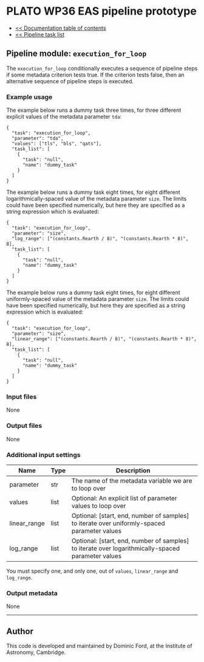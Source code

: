 # PLATO WP36 EAS pipeline prototype

* [<< Documentation table of contents](../contents.md)
* [<< Pipeline task list](../task_list.md)

## Pipeline module: `execution_for_loop`

The `execution_for_loop` conditionally executes a sequence of pipeline steps if some metadata criterion tests true. If the criterion tests false, then an alternative sequence of pipeline steps is executed.

### Example usage

The example below runs a dummy task three times, for three different explicit values of the metadata parameter `tda`:

```
{
  "task": "execution_for_loop",
  "parameter": "tda",
  "values": ["tls", "bls", "qats"],
  "task_list": [
    {
      "task": "null",
      "name": "dummy_task"
    }
  ]
}
```

The example below runs a dummy task eight times, for eight different logarithmically-spaced value of the metadata parameter `size`. The limits could have been specified numerically, but here they are specified as a string expression which is evaluated:

```
{
  "task": "execution_for_loop",
  "parameter": "size",
  "log_range": ["(constants.Rearth / 8)", "(constants.Rearth * 8)", 8],
  "task_list": [
    {
      "task": "null",
      "name": "dummy_task"
    }
  ]
}
```

The example below runs a dummy task eight times, for eight different uniformly-spaced value of the metadata parameter `size`. The limits could have been specified numerically, but here they are specified as a string expression which is evaluated:

```
{
  "task": "execution_for_loop",
  "parameter": "size",
  "linear_range": ["(constants.Rearth / 8)", "(constants.Rearth * 8)", 8],
  "task_list": [
    {
      "task": "null",
      "name": "dummy_task"
    }
  ]
}
```

### Input files

None

### Output files

None

### Additional input settings

|Name        |Type |Description                                                                                      |
|------------|-----|-------------------------------------------------------------------------------------------------|
|parameter   |str  |The name of the metadata variable we are to loop over                                            |
|values      |list |Optional: An explicit list of parameter values to loop over                                      |
|linear_range|list |Optional: [start, end, number of samples] to iterate over uniformly-spaced parameter values      |
|log_range   |list |Optional: [start, end, number of samples] to iterate over logarithmically-spaced parameter values|

You must specify one, and only one, out of `values`, `linear_range` and `log_range`.

### Output metadata

None

---

## Author

This code is developed and maintained by Dominic Ford, at the Institute of Astronomy, Cambridge.
